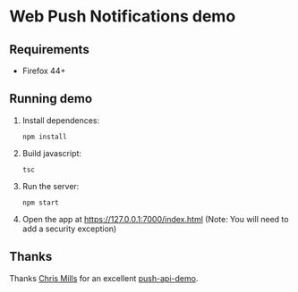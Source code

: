 # Web Push Notifications demo

## Requirements

* Firefox 44+

## Running demo

1. Install dependences:

    ```
    npm install
    ```

2. Build javascript:

    ```
    tsc
    ```

3. Run the server:

    ```
    npm start
    ```

4. Open the app at https://127.0.0.1:7000/index.html (Note: You will need to add a security exception)

## Thanks
Thanks [Chris Mills](https://github.com/chrisdavidmills) for an excellent [push-api-demo](https://github.com/chrisdavidmills/push-api-demo).
